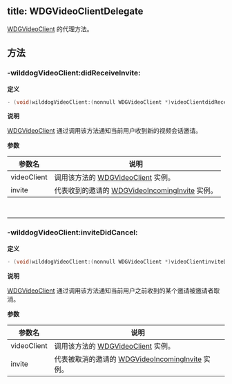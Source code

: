 title: WDGVideoClientDelegate
---

[WDGVideoClient](../Classes/WDGVideoClient.html) 的代理方法。

## 方法

### -wilddogVideoClient:didReceiveInvite:

**定义**

```objectivec
- (void)wilddogVideoClient:(nonnull WDGVideoClient *)videoClientdidReceiveInvite:(nonnull WDGVideoIncomingInvite *)invite;
```

**说明**

[WDGVideoClient](../Classes/WDGVideoClient.html) 通过调用该方法通知当前用户收到新的视频会话邀请。

**参数**

 参数名 | 说明 
---|---
videoClient|调用该方法的 [WDGVideoClient](../Classes/WDGVideoClient.html) 实例。
invite|代表收到的邀请的 [WDGVideoIncomingInvite](../Classes/WDGVideoIncomingInvite.html) 实例。

</br>

---

### -wilddogVideoClient:inviteDidCancel:

**定义**

```objectivec
- (void)wilddogVideoClient:(nonnull WDGVideoClient *)videoClientinviteDidCancel:(nonnull WDGVideoIncomingInvite *)invite;
```

**说明**

[WDGVideoClient](../Classes/WDGVideoClient.html) 通过调用该方法通知当前用户之前收到的某个邀请被邀请者取消。

**参数**

 参数名 | 说明 
---|---
videoClient|调用该方法的 [WDGVideoClient](../Classes/WDGVideoClient.html) 实例。
invite|代表被取消的邀请的 [WDGVideoIncomingInvite](../Classes/WDGVideoIncomingInvite.html) 实例。

